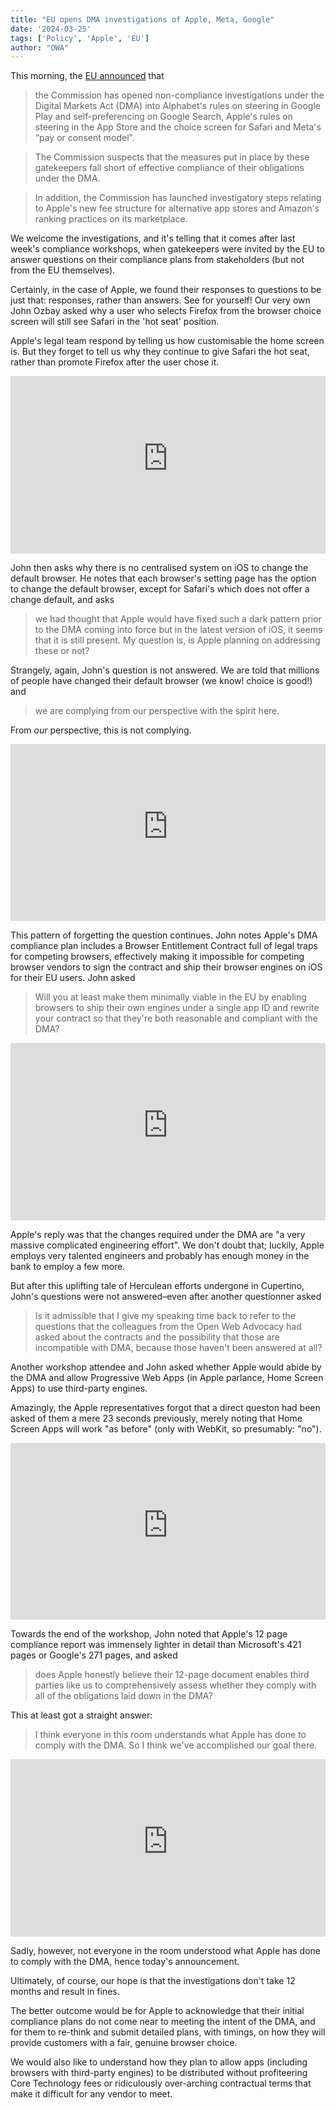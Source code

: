 ```yaml
---
title: "EU opens DMA investigations of Apple, Meta, Google"
date: '2024-03-25'
tags: ['Policy', 'Apple', 'EU']
author: "OWA"
---
```


This morning, the [EU announced](https://ec.europa.eu/commission/presscorner/detail/en/ip_24_1689) that

> the Commission has opened non-compliance investigations under the Digital Markets Act (DMA) into Alphabet's rules on steering in Google Play and self-preferencing on Google Search, Apple's rules on steering in the App Store and the choice screen for Safari and Meta's “pay or consent model”.

> The Commission suspects that the measures put in place by these gatekeepers fall short of effective compliance of their obligations under the DMA.

> In addition, the Commission has launched investigatory steps relating to Apple's new fee structure for alternative app stores and Amazon's ranking practices on its marketplace.

We welcome the investigations, and it's telling that it comes after last week's compliance workshops, when gatekeepers were invited by the EU to answer questions on their compliance plans from stakeholders (but not from the EU themselves).

Certainly, in the case of Apple, we found their responses to questions to be just that: responses, rather than answers. See for yourself! Our very own John Ozbay asked why a user who selects Firefox from the browser choice screen will still see Safari in the 'hot seat' position.

Apple's legal team respond by telling us how customisable the home screen is. But they forget to tell us why they continue to give Safari the hot seat, rather than promote Firefox after the user chose it.

<style>.embed-container { position: relative; padding-bottom: 56.25%; height: 0; overflow: hidden; max-width: 100%; } .embed-container iframe, .embed-container object, .embed-container embed { position: absolute; top: 0; left: 0; width: 100%; height: 100%; }</style><div class='embed-container'><iframe src='https://www.youtube-nocookie.com/embed/_m6tQtDpSbM' frameborder='0' allowfullscreen title="OWA v Apple: EC DMA Q&A 1 - Safari gets exclusive rights to default hot-seat incl via choice screen?"></iframe></div>

John then asks why there is no centralised system on iOS to change the default browser. He notes that each browser's setting page has the option to change the default browser, except for Safari's which does not offer a change default, and asks

> we  had thought that Apple would have fixed such
a dark pattern prior to the DMA coming into  force but in the latest version of iOS, it seems that it is still present. My question  is, is Apple planning on addressing these or not?

Strangely, again, John's question is not answered. We are told that millions of people have changed their default browser (we know! choice is good!) and

> we are complying from our  perspective with the spirit here.

From <em>our</em> perspective, this is not complying.

<style>.embed-container { position: relative; padding-bottom: 56.25%; height: 0; overflow: hidden; max-width: 100%; } .embed-container iframe, .embed-container object, .embed-container embed { position: absolute; top: 0; left: 0; width: 100%; height: 100%; }</style><div class='embed-container'><iframe src='https://www.youtube-nocookie.com/embed/AiiU_zBirXc' frameborder='0' allowfullscreen title="OWA v Apple: EC DMA Q&A 2 - Will Apple address the dark patterns when changing the default browser?"></iframe></div>

This pattern of forgetting the question continues. John notes Apple's DMA compliance plan includes a Browser Entitlement Contract full of legal traps for competing browsers, effectively making it impossible for competing browser vendors to sign the contract and ship their browser engines on iOS for their EU users. John asked

> Will you at least make them  minimally viable in the EU by enabling browsers to ship their  own engines under a single app ID and rewrite your contract so  that they're both reasonable and compliant with the DMA?


<style>.embed-container { position: relative; padding-bottom: 56.25%; height: 0; overflow: hidden; max-width: 100%; } .embed-container iframe, .embed-container object, .embed-container embed { position: absolute; top: 0; left: 0; width: 100%; height: 100%; }</style><div class='embed-container'><iframe src='https://www.youtube-nocookie.com/embed/s41Ha8lZ0Zk' frameborder='0' allowfullscreen title="OWA v Apple: EC DMA Q&A 4 - Apple's ludicrous contract and impossible conditions for browser vendors"></iframe></div>

Apple's reply was that the changes required under the DMA are "a very massive complicated engineering effort". We don't doubt that; luckily, Apple employs very talented engineers and probably has enough money in the bank to employ a few more.

But after this uplifting tale of Herculean efforts undergone in Cupertino, John's questions were not answered–even after another questionner asked

> Is it admissible that I give my speaking time back
to refer to the questions that the  colleagues from the Open Web Advocacy had asked about the contracts and the possibility that those are incompatible with DMA,  because those haven't been answered at all?

Another workshop attendee and John asked whether Apple would abide by the DMA and allow Progressive Web Apps (in Apple parlance, Home Screen Apps) to use third-party engines.

Amazingly, the Apple representatives forgot that a direct queston had been asked of them a mere 23 seconds previously, merely noting that Home Screen Apps will work "as before" (only with WebKit, so presumably: "no").

<style>.embed-container { position: relative; padding-bottom: 56.25%; height: 0; overflow: hidden; max-width: 100%; } .embed-container iframe, .embed-container object, .embed-container embed { position: absolute; top: 0; left: 0; width: 100%; height: 100%; }</style><div class='embed-container'><iframe src='https://www.youtube-nocookie.com/embed/yHdG_3sSSqQ' frameborder='0' allowfullscreen title="OWA v Apple: EC DMA Q&A 6 - Will Apple allow Progressive Web Apps to use other browser engines?"></iframe></div>

Towards the end of the workshop, John noted that Apple's 12 page compliance report was immensely lighter in detail than Microsoft's 421 pages or Google's 271 pages, and asked

> does Apple honestly believe their  12-page document enables third parties like us to comprehensively assess whether they comply with  all of the obligations laid down in the DMA?

This at least got a straight answer:

> I think everyone in this room  understands what Apple has done to comply with the DMA. So I think  we've accomplished our goal there.

<style>.embed-container { position: relative; padding-bottom: 56.25%; height: 0; overflow: hidden; max-width: 100%; } .embed-container iframe, .embed-container object, .embed-container embed { position: absolute; top: 0; left: 0; width: 100%; height: 100%; }</style><div class='embed-container'><iframe src='https://www.youtube-nocookie.com/embed/aR83Cs47A-Y' frameborder='0' allowfullscreen title="OWA v Apple: EC DMA Q&A 5 - Do you think a 12 page compliance report is legal and in good faith?"></iframe></div>

Sadly, however, not everyone in the room understood what Apple has done to comply with the DMA, hence today's announcement.

Ultimately, of course, our hope is that the investigations don't take 12 months and result in fines.

The better outcome would be for Apple to acknowledge that their initial compliance plans do not come near to meeting the intent of the DMA, and for them to re-think and submit detailed plans, with timings, on how they will provide customers with a fair, genuine browser choice.

We would also like to understand how they plan to allow apps (including browsers with third-party engines) to be distributed without profiteering Core Technology fees or ridiculously over-arching contractual terms that make it difficult for any vendor to meet.


